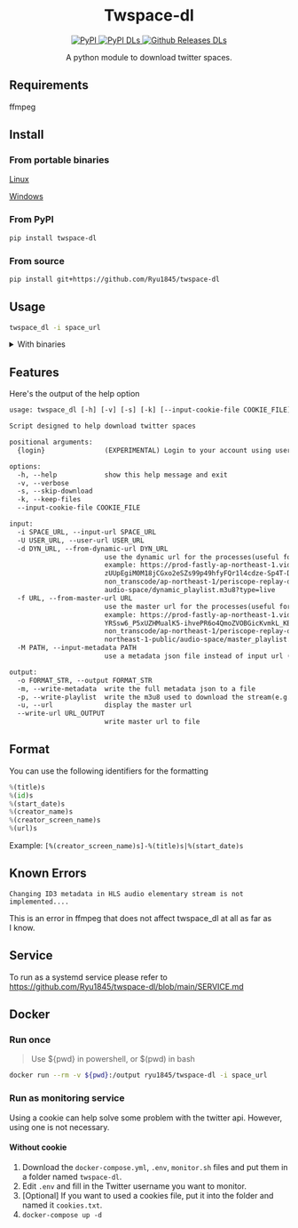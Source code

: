 <!-- markdownlint-disable MD033 MD041 -->

<div align="center">
  <h1 id="twspace-dl">Twspace-dl</h1>
  <p>
    <a href="https://pypi.org/project/twspace-dl/">
      <img src="https://img.shields.io/pypi/v/twspace-dl?style=for-the-badge" alt="PyPI">
    </a>
    <a href="https://pypi.org/project/twspace-dl/">
      <img src="https://img.shields.io/pypi/dm/twspace-dl?label=DOWNLOADS%20%28PYPI%29&amp;style=for-the-badge" alt="PyPI DLs">
    </a>
    <a href="https://github.com/Ryu1845/twspace-dl/releases">
      <img src="https://img.shields.io/github/downloads/Ryu1845/twspace-dl/total?label=DOWNLOADS%20%28GITHUB%29&amp;style=for-the-badge" alt="Github Releases DLs">
    </a>
  </p>
  <p>A python module to download twitter spaces.</p>
</div>

## Requirements

ffmpeg

## Install

### From portable binaries

[Linux](https://github.com/Ryu1845/twspace-dl/releases/latest/download/twspace_dl.bin)

[Windows](https://github.com/Ryu1845/twspace-dl/releases/latest/download/twspace_dl.exe)

### From PyPI

```bash
pip install twspace-dl
```

### From source

```bash
pip install git+https://github.com/Ryu1845/twspace-dl
```

## Usage

```bash
twspace_dl -i space_url
```

<details>
<summary>With binaries</summary>

### Windows

```bash
.\twspace_dl.exe -i space_url
```

### Linux

```bash
./twspace_dl.bin -i space_url
```

</details>

## Features

Here's the output of the help option

```txt
usage: twspace_dl [-h] [-v] [-s] [-k] [--input-cookie-file COOKIE_FILE] [-i SPACE_URL | -U USER_URL] [-d DYN_URL] [-f URL] [-M PATH] [-o FORMAT_STR] [-m] [-p] [-u] [--write-url URL_OUTPUT] {login} ...

Script designed to help download twitter spaces

positional arguments:
  {login}               (EXPERIMENTAL) Login to your account using username and password

options:
  -h, --help            show this help message and exit
  -v, --verbose
  -s, --skip-download
  -k, --keep-files
  --input-cookie-file COOKIE_FILE

input:
  -i SPACE_URL, --input-url SPACE_URL
  -U USER_URL, --user-url USER_URL
  -d DYN_URL, --from-dynamic-url DYN_URL
                        use the dynamic url for the processes(useful for ended spaces) 
                        example: https://prod-fastly-ap-northeast-1.video.pscp.tv/Transcoding/v1/hls/
                        zUUpEgiM0M18jCGxo2eSZs99p49hfyFQr1l4cdze-Sp4T-DQOMMoZpkbdyetgfwscfvvUkAdeF-I5hPI4bGoYg/
                        non_transcode/ap-northeast-1/periscope-replay-direct-prod-ap-northeast-1-public/
                        audio-space/dynamic_playlist.m3u8?type=live
  -f URL, --from-master-url URL
                        use the master url for the processes(useful for ended spaces) 
                        example: https://prod-fastly-ap-northeast-1.video.pscp.tv/Transcoding/v1/hls/
                        YRSsw6_P5xUZHMualK5-ihvePR6o4QmoZVOBGicKvmkL_KB9IQYtxVqm3P_vpZ2HnFkoRfar4_uJOjqC8OCo5A/
                        non_transcode/ap-northeast-1/periscope-replay-direct-prod-ap-
                        northeast-1-public/audio-space/master_playlist.m3u8
  -M PATH, --input-metadata PATH
                        use a metadata json file instead of input url (useful for very old ended spaces)

output:
  -o FORMAT_STR, --output FORMAT_STR
  -m, --write-metadata  write the full metadata json to a file
  -p, --write-playlist  write the m3u8 used to download the stream(e.g. if you want to use another downloader)
  -u, --url             display the master url
  --write-url URL_OUTPUT
                        write master url to file
```
## Format

You can use the following identifiers for the formatting

```python
%(title)s
%(id)s
%(start_date)s
%(creator_name)s
%(creator_screen_name)s
%(url)s
```

Example: `[%(creator_screen_name)s]-%(title)s|%(start_date)s`

## Known Errors

`Changing ID3 metadata in HLS audio elementary stream is not implemented....`

This is an error in ffmpeg that does not affect twspace_dl at all as far as I know.

## Service 

To run as a systemd service please refer to https://github.com/Ryu1845/twspace-dl/blob/main/SERVICE.md

## Docker

### Run once

> Use ${pwd} in powershell, or $(pwd) in bash

```bash
docker run --rm -v ${pwd}:/output ryu1845/twspace-dl -i space_url
```

### Run as monitoring service

Using a cookie can help solve some problem with the twitter api. However, using one is not necessary.

#### Without cookie

1. Download the `docker-compose.yml`, `.env`, `monitor.sh` files and put them in a folder named `twspace-dl`.
2. Edit `.env` and fill in the Twitter username you want to monitor.
3. \[Optional] If you want to used a cookies file, put it into the folder and named it `cookies.txt`.
4. `docker-compose up -d`

